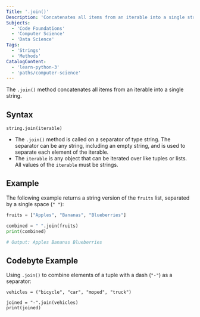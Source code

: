 ```yaml
---
Title: '.join()'
Description: 'Concatenates all items from an iterable into a single string.'
Subjects:
  - 'Code Foundations'
  - 'Computer Science'
  - 'Data Science'
Tags:
  - 'Strings'
  - 'Methods'
CatalogContent:
  - 'learn-python-3'
  - 'paths/computer-science'
---
```


The `.join()` method concatenates all items from an iterable into a single string.

## Syntax

```pseudo
string.join(iterable)
```

- The `.join()` method is called on a separator of type string. The separator can be any string, including an empty string, and is used to separate each element of the iterable.
- The `iterable` is any object that can be iterated over like tuples or lists. All values of the `iterable` must be strings.

## Example

The following example returns a string version of the `fruits` list, separated by a single space (`" "`):

```py
fruits = ["Apples", "Bananas", "Blueberries"]

combined = " ".join(fruits)
print(combined)

# Output: Apples Bananas Blueberries
```

## Codebyte Example

Using `.join()` to combine elements of a tuple with a dash (`"-"`) as a separator:

```codebyte/python
vehicles = ("bicycle", "car", "moped", "truck")

joined = "-".join(vehicles)
print(joined)
```
